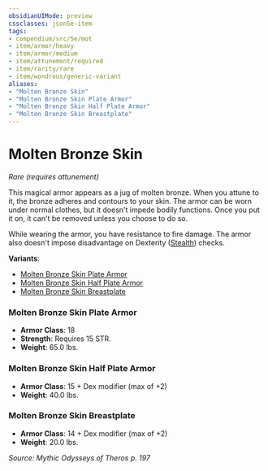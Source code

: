 ```yaml
---
obsidianUIMode: preview
cssclasses: json5e-item
tags:
- compendium/src/5e/mot
- item/armor/heavy
- item/armor/medium
- item/attunement/required
- item/rarity/rare
- item/wondrous/generic-variant
aliases: 
- "Molten Bronze Skin"
- "Molten Bronze Skin Plate Armor"
- "Molten Bronze Skin Half Plate Armor"
- "Molten Bronze Skin Breastplate"
---
```

# Molten Bronze Skin
*Rare (requires attunement)*  


This magical armor appears as a jug of molten bronze. When you attune to it, the bronze adheres and contours to your skin. The armor can be worn under normal clothes, but it doesn't impede bodily functions. Once you put it on, it can't be removed unless you choose to do so.

While wearing the armor, you have resistance to fire damage. The armor also doesn't impose disadvantage on Dexterity ([Stealth](Mechanics/Rules/skills.md#Stealth)) checks.

**Variants**:
- [Molten Bronze Skin Plate Armor](#Molten%20Bronze%20Skin%20Plate%20Armor)
- [Molten Bronze Skin Half Plate Armor](#Molten%20Bronze%20Skin%20Half%20Plate%20Armor)
- [Molten Bronze Skin Breastplate](#Molten%20Bronze%20Skin%20Breastplate)

### Molten Bronze Skin Plate Armor

- **Armor Class**: 18
- **Strength**: Requires 15 STR.
- **Weight**: 65.0 lbs.

### Molten Bronze Skin Half Plate Armor

- **Armor Class**: 15 + Dex modifier (max of +2)
- **Weight**: 40.0 lbs.

### Molten Bronze Skin Breastplate

- **Armor Class**: 14 + Dex modifier (max of +2)
- **Weight**: 20.0 lbs.


*Source: Mythic Odysseys of Theros p. 197*